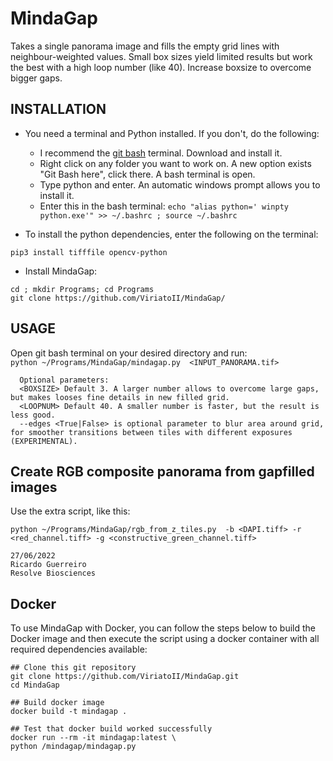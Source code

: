 # MindaGap
   Takes a single panorama image and fills the empty grid lines with neighbour-weighted values.
   Small box sizes yield limited results but work the best with a high loop number (like 40).  Increase boxsize to overcome bigger gaps.
   
   
INSTALLATION 
------------    

 - You need a terminal and Python installed. If you don't, do the following:
   - I recommend the [git bash](https://github.com/git-for-windows/git/releases/download/v2.37.2.windows.2/Git-2.37.2.2-64-bit.exe) terminal. Download and install it.
   - Right click on any folder you want to work on. A new option exists "Git Bash here", click there. A bash terminal is open.
   - Type python and enter. An automatic windows prompt allows you to install it.
   - Enter this in the bash terminal: ```echo "alias python=' winpty python.exe'" >> ~/.bashrc ; source ~/.bashrc```

- To install the python dependencies, enter the following on the terminal:

```pip3 install tifffile opencv-python  ```

- Install MindaGap:

``` cd ; mkdir Programs; cd Programs ```     
``` git clone https://github.com/ViriatoII/MindaGap/  ```


   
USAGE  
-----------
Open git bash terminal on your desired directory and run:    
 ```python ~/Programs/MindaGap/mindagap.py  <INPUT_PANORAMA.tif>```

      Optional parameters:
      <BOXSIZE> Default 3. A larger number allows to overcome large gaps, but makes looses fine details in new filled grid.      
      <LOOPNUM> Default 40. A smaller number is faster, but the result is less good.       
      --edges <True|False> is optional parameter to blur area around grid, for smoother transitions between tiles with different exposures (EXPERIMENTAL).   
   
   
Create RGB composite panorama from gapfilled images  
-----------
Use the extra script, like this:

 ```python ~/Programs/MindaGap/rgb_from_z_tiles.py  -b <DAPI.tiff> -r <red_channel.tiff> -g <constructive_green_channel.tiff>  ```



    27/06/2022
    Ricardo Guerreiro
    Resolve Biosciences
    
    

Docker  
-----------
To use MindaGap with Docker, you can follow the steps below to build the Docker image and then execute the script using a docker container with all required dependencies available:

```
## Clone this git repository
git clone https://github.com/ViriatoII/MindaGap.git
cd MindaGap

## Build docker image
docker build -t mindagap .

## Test that docker build worked successfully
docker run --rm -it mindagap:latest \
python /mindagap/mindagap.py
```